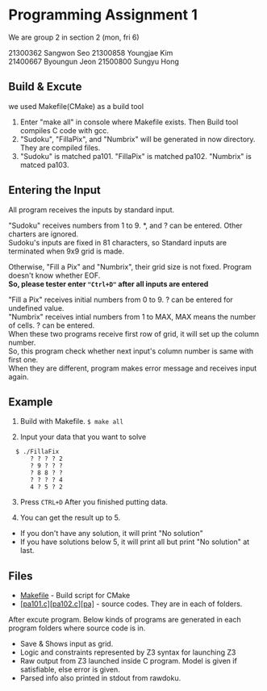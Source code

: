 # Programming Assignment 1

We are group 2 in section 2 (mon, fri 6)  

21300362 Sangwon Seo
21300858 Youngjae Kim  
21400667 Byoungun Jeon
21500800 Sungyu Hong    

## Build & Excute

we used Makefile(CMake) as a build tool  

1. Enter "make all" in console where Makefile exists. Then Build tool compiles C code with gcc.
2. "Sudoku", "FillaPix", and "Numbrix" will be generated in now directory. They are compiled files.  
3. "Sudoku" is matched pa101. "FillaPix" is matched pa102. "Numbrix" is matced pa103.     

## Entering the Input 

All program receives the inputs by standard input. 

"Sudoku" receives numbers from 1 to 9. \*, and ? can be entered. Other charters are ignored.  
Sudoku's inputs are fixed in 81 characters, so Standard inputs are terminated when 9x9 grid is made.   

Otherwise, "Fill a Pix" and "Numbrix", their grid size is not fixed. Program doesn't know whether EOF.   
**So, please tester enter ```"Ctrl+D"``` after all inputs are entered**  

"Fill a Pix" receives initial numbers from 0 to 9. ? can be entered for undefined value.  
"Numbrix" receives intial numbers from 1 to MAX, MAX means the number of cells. ? can be entered.  
When these two programs receive first row of grid, it will set up the column number.  
So, this program check whether next input's column number is same with first one.  
When they are different, program makes error message and receives input again.  

## Example

1. Build with Makefile.
```$ make all ```

2. Input your data that you want to solve
```
  $ ./FillaFix         
      ? ? ? ? 2   
      ? 9 ? ? ?  
      ? 8 8 ? ?  
      ? ? ? ? 4  
      4 ? 5 ? 2   
```

3. Press ```CTRL+D``` After you finished putting data.


4. You can get the result up to 5.

-    If you don't have any solution, it will print "No solution"
-    If you have solutions below 5, it will print all but print "No solution" at last.  

## Files 

* [Makefile](Makefile) - Build script for CMake  
* [\[pa101.c\]](pa101/pa101.c)[\[pa102.c\]](pa102/pa102.c)[\[pa\]](pa103/pa103.c) - source codes. They are in each of folders.  

After excute program. Below kinds of programs are generated in each program folders where source code is in.  
- Save & Shows input as grid.  
- Logic and constraints represented by Z3 syntax for launching Z3  
- Raw output from Z3 launched inside C program. Model is given if satisfiable, else error is given.    
- Parsed info also printed in stdout from rawdoku.  
